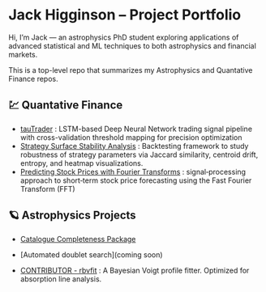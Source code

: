 # Jack Higginson – Project Portfolio

Hi, I’m Jack — an astrophysics PhD student exploring applications of advanced statistical and ML techniques to both astrophysics and financial markets.

This is a top-level repo that summarizes my Astrophysics and Quantative Finance repos.

## 💹 Quantative Finance
- [tauTrader](https://github.com/jbhiggi/tauTrader) : LSTM-based Deep Neural Network trading signal pipeline with cross-validation threshold mapping for precision optimization
- [Strategy Surface Stability Analysis](https://github.com/jbhiggi/Strategy-Surface-Stability-Analysis) : Backtesting framework to study robustness of strategy parameters via Jaccard similarity, centroid drift, entropy, and heatmap visualizations.
- [Predicting Stock Prices with Fourier Transforms](https://github.com/jbhiggi/Predicting-Stock-Prices-with-Fourier-Transforms) : signal‑processing approach to short‑term stock price forecasting using the Fast Fourier Transform (FFT)

## 🪐 Astrophysics Projects
- [Catalogue Completeness Package](https://github.com/jbhiggi/Completeness-Correction-for-Quasar-Spectra.git)
- [Automated doublet search](coming soon)

- [CONTRIBUTOR - rbvfit](https://github.com/rongmon/rbvfit) : A Bayesian Voigt profile fitter. Optimized for absorption line analysis.
